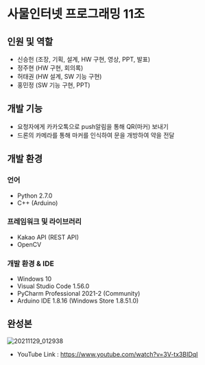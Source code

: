 # 사물인터넷 프로그래밍 11조

## 인원 및 역할
- 신승헌 (조장, 기획, 설계, HW 구현, 영상, PPT, 발표)
- 정주현 (HW 구현, 회의록)
- 허태권 (HW 설계, SW 기능 구현)
- 홍민정 (SW 기능 구현, PPT)

## 개발 기능
- 요청자에게 카카오톡으로 push알림을 통해 QR(마커) 보내기
- 드론의 카메라를 통해 마커를 인식하여 문을 개방하여 약을 전달

## 개발 환경
### 언어
- Python 2.7.0
- C++ (Arduino)

### 프레임워크 및 라이브러리
- Kakao API (REST API)
- OpenCV

### 개발 환경 & IDE
- Windows 10
- Visual Studio Code 1.56.0
- PyCharm Professional 2021-2 (Community)
- Arduino IDE 1.8.16 (Windows Store 1.8.51.0)

## 완성본
![20211129_012938](https://user-images.githubusercontent.com/26498125/144749753-a1bd3cef-6d3f-4098-91f1-8470f5959a8b.jpg)
- YouTube Link : https://www.youtube.com/watch?v=3V-tx3BIDqI
